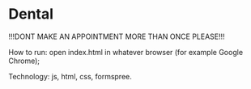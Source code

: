 # Dental
!!!DONT MAKE AN APPOINTMENT MORE THAN ONCE PLEASE!!!

How to run: open index.html in whatever browser (for example Google Chrome);

Technology: js, html, css, formspree.
